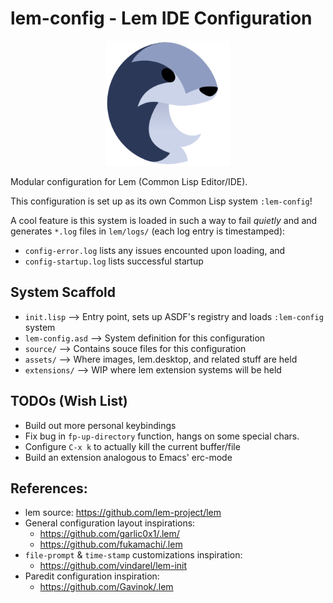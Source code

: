# lem-config - Lem IDE Configuration 

<p align="center">
  <img src="assets/lem.svg" width="200" />
</p>

Modular configuration for Lem (Common Lisp Editor/IDE).

This configuration is set up as its own Common Lisp system `:lem-config`!

A cool feature is this system is loaded in such a way to fail *quietly* and
and generates `*.log` files in `lem/logs/` (each log entry is timestamped): 
  - `config-error.log` lists any issues encounted upon loading, and
  - `config-startup.log` lists successful startup

## System Scaffold

  - `init.lisp`      --> Entry point, sets up ASDF's registry and loads `:lem-config` system
  - `lem-config.asd` --> System definition for this configuration
  - `source/`        --> Contains souce files for this configuration
  - `assets/`        --> Where images, lem.desktop, and related stuff are held
  - `extensions/`    --> WIP where lem extension systems will be held

## TODOs (Wish List)

  - Build out more personal keybindings
  - Fix bug in `fp-up-directory` function, hangs on some special chars.
  - Configure `C-x k` to actually kill the current buffer/file
  - Build an extension analogous to Emacs' erc-mode

## References:
  - lem source: https://github.com/lem-project/lem
  - General configuration layout inspirations:
    - https://github.com/garlic0x1/.lem/
    - https://github.com/fukamachi/.lem
  - `file-prompt` & `time-stamp` customizations inspiration:
    - https://github.com/vindarel/lem-init
  - Paredit configuration inspiration:
    - https://github.com/Gavinok/.lem

